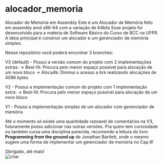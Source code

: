 # alocador_memoria
Alocador de Memória em Assembly
Este é um Alocador de Memória feito em assembly amd x86-64 com a variação de 64bits
Esse projeto foi desenvolvido para a matéria de Software Básico do Curso de BCC na UFPR.
A ideia principal é construir um alocador e um gerenciador de memória simples.

Nesse repositório você poderá encontrar 3 branches:

V3 (default) - Possui a versão comum do projeto com 2 implementações extras:
  -> Best-fit: Procura pelo menor espaço possível para alocação de um novo bloco
  -> Aloca4k: Diminui o acesso a brk realizando alocações de 4096 bytes
  
V2 - Possui a implementação comum do projeto com 1 implementação extra:
  -> Best-fit: Procura pelo menor espaço possível para alocação de um novo bloco

V1 - Possui a implementação simples de um alocador com gerenciador de memória

Até o momento só existe uma quantidade razoavel de comentários na V3, futuramente posso adicionar nas outras versões.
Pra quem tem curiosidade ou também cursa uma disciplina parecida, recomendo a leitura do livro **Programming from the ground up** de Jonathan Bartlett, onde o mesmo sugere uma forma de implementar um gerenciador de memória no Cap.9!

Obrigado, até mais! <br>
![char](https://user-images.githubusercontent.com/56267233/127407894-1082dfbb-042d-497a-badb-6f426734a8f9.gif)

